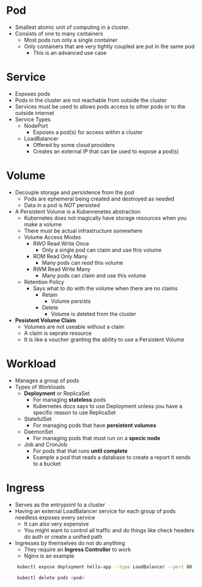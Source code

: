# Pod
- Smallest atomic unit of computing in a cluster.
- Consists of one to many containers
    - Most pods run only a single container
    - Only containers that are very tightly coupled are put in the same pod
        - This is an advanced use case

# Service
- Exposes pods
- Pods in the cluster are not reachable from outside the cluster
- Services must be used to allows pods access to other pods or to the outside internet
- Service Types
    - NodePort
        - Exposes a pod(s) for access within a cluster
    - LoadBalancer
        - Offered by some cloud providers
        - Creates an external IP that can be used to expose a pod(s)

# Volume
- Decouple storage and persistence from the pod
    - Pods are ephemeral being created and destroyed as needed
    - Data in a pod is *NOT* persisted
- A Persistent Volume is a Kubenrenetes abstraction
    - Kubernetes does not magically have storage resources when you make a volume
    - There must be actual infrastructure somewhere
    - Volume Access Modes
        - RWO Read Write Once
            - Only a single pod can claim and use this volume
        - ROM Read Only Many
            - Many pods can *read* this volume
        - RWM Read Write Many
            - Many pods can claim and use this volume
    - Retention Policy
        - Says what to do with the volume when there are no claims
            - Retain
                - Volume persists
            - Delete
                - Volume is deleted from the cluster
- **Pesistent Volume Claim**
    - Volumes are not useable without a claim
    - A claim is seprate resource
    - It is like a voucher granting the ability to use a Persistent Volume


# Workload
- Manages a group of pods
- Types of Workloads
    - **Deployment** or ReplicaSet
        - For managing **stateless** pods
        - Kubernetes docs says to use Deployment unless you have a specific reason to use ReplicaSet
    - StatefulSet
        - For managing pods that have **persistent volumes**
    - DaemonSet
        - For managing pods that must run on a **specic node**
    - Job and CronJob
        - For pods that that runs **until complete**
        - Example a pod that reads a database to create a report it sends to a bucket

# Ingress
- Serves as the entrypoint to a cluster
- Having an external LoadBalancer service for each group of pods needless exposes every service
    - It can also very expensive
    - You might want to control all traffic and do things like check headers do auth or create a unified path
- Ingresses by themselves do not do anything
    - They require an **Ingress Controller** to work
    - Nginx is an example



```bash
    kubectl expose deployment hello-app --type LoadBalancer --port 80 --targetPort 8080

```

```bash
    kubectl delete pods <pod>
```